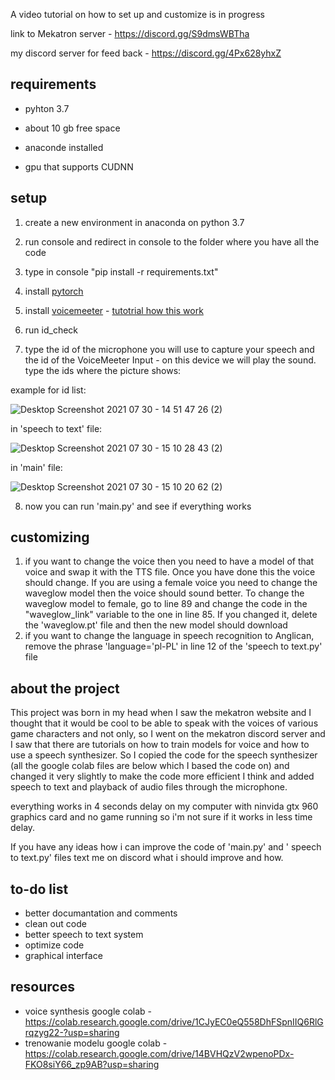 
A video tutorial on how to set up and customize is in progress

link to Mekatron server - https://discord.gg/S9dmsWBTha

my discord server for feed back - https://discord.gg/4Px628yhxZ

## requirements

- pyhton 3.7

- about 10 gb free space

- anaconde installed

- gpu that supports CUDNN

## setup

1. create a new environment in anaconda on python 3.7

2. run console and redirect in console to the folder where you have all the code

3. type in console "pip install -r requirements.txt"

4. install [pytorch](https://pytorch.org)

5. install [voicemeeter](https://vb-audio.com/Voicemeeter/banana.htm) - [tutotrial how this work](https://www.youtube.com/watch?v=OeB7UVlPfu0)

6. run id_check

7. type the id of the microphone you will use to capture your speech and the id of the VoiceMeeter Input - on this device we will play the sound. type the ids where the picture shows:

example for id list:

![Desktop Screenshot 2021 07 30 - 14 51 47 26 (2)](https://user-images.githubusercontent.com/73255858/127658741-4c5351d8-006a-4fc0-ad08-211c99322c14.png)

in 'speech to text' file:

![Desktop Screenshot 2021 07 30 - 15 10 28 43 (2)](https://user-images.githubusercontent.com/73255858/127657943-61c363f8-9be4-4990-a7e4-14a909051a15.png)

in 'main' file:

![Desktop Screenshot 2021 07 30 - 15 10 20 62 (2)](https://user-images.githubusercontent.com/73255858/127657947-b1a385dd-c9de-4562-8d8f-9a3317af4f94.png)

8. now you can run 'main.py' and see if everything works

## customizing

1. if you want to change the voice then you need to have a model of that voice and swap it with the TTS file. Once you have done this the voice should change. If you are using a female voice you need to change the waveglow model then the voice should sound better. To change the waveglow model to female, go to line 89 and change the code in the "waveglow_link" variable to the one in line 85. If you changed it, delete the 'waveglow.pt' file and then the new model should download
2. if you want to change the language in speech recognition to Anglican, remove the phrase 'language='pl-PL' in line 12 of the 'speech to text.py' file

## about the project

This project was born in my head when I saw the mekatron website and I thought that it would be cool to be able to speak with the voices of various game characters and not only, so I went on the mekatron discord server and I saw that there are tutorials on how to train models for voice and how to use a speech synthesizer. So I copied the code for the speech synthesizer (all the google colab files are below which I based the code on) and changed it very slightly to make the code more efficient I think and added speech to text and playback of audio files through the microphone.

everything works in 4 seconds delay on my computer with ninvida gtx 960 graphics card and no game running so i'm not sure if it works in less time delay.

If you have any ideas how i can improve the code of 'main.py' and ' speech to text.py' files text me on discord what i should improve and how.

## to-do list

- better documantation and comments
- clean out code
- better speech to text system
- optimize code
- graphical interface

## resources

- voice synthesis google colab - https://colab.research.google.com/drive/1CJyEC0eQ558DhFSpnIIQ6RlGrqzyg22-?usp=sharing
- trenowanie modelu google colab - https://colab.research.google.com/drive/14BVHQzV2wpenoPDx-FKO8siY66_zp9AB?usp=sharing
